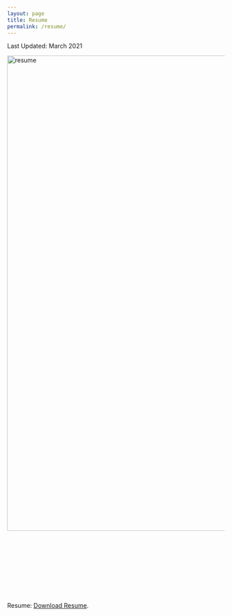 ```yaml
---
layout: page
title: Resume
permalink: /resume/
---
```

Last Updated: March 2021

<img src="http://krcarter.github.io/img/Carter_Kamal_resume_latex.png" alt="resume" width="850" height="1100"/>

<object data="http://krcarter.github.io/img/Carter_Kamal_resume_latex.pdf" width="700px" height="700px">
    <embed src="http://krcarter.github.io/img/Carter_Kamal_resume_latex.pdf">
        <p>Resume: <a href="http://krcarter.github.io/img/Carter_Kamal_resume_latex.pdf">Download Resume</a>.</p>
</object>
